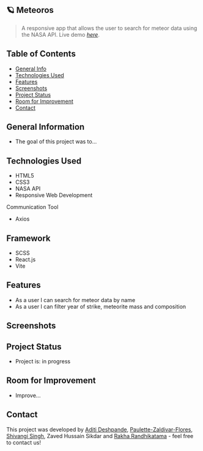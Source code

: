 ## 🪐 Meteoros
> A responsive app that allows the user to search for meteor data using the NASA API.
> Live demo [_here_](#).

## Table of Contents
* [General Info](#general-information)
* [Technologies Used](#technologies-used)
* [Features](#features)
* [Screenshots](#screenshots)
* [Project Status](#project-status)
* [Room for Improvement](#room-for-improvement)
* [Contact](#contact)


## General Information
<ul><li>The goal of this project was to...</li></ul>


## Technologies Used
<ul>
  <li>HTML5</li>
  <li>CSS3</li>
  <li>NASA API</li>
  <li>Responsive Web Development</li> </ul>
  
  
  Communication Tool
<ul>
  <li>Axios</li></ul>
  
 ## Framework 
<ul><li>SCSS</li>
  <li>React.js</li>
  <li>Vite</li></ul>
  
## Features

<ul>
  <li>As a user I can search for meteor data by name</li>
  <li>As a user I can filter year of strike, meteorite mass and composition</li>
</ul>
 


## Screenshots







## Project Status
<ul>
<li>Project is: in progress</li></ul>


## Room for Improvement
<ul>
  <li>Improve...</li></ul>



## Contact
 This project was developed by [Aditi Deshpande](https://github.com/Aditi002-holo/), [Paulette-Zaldivar-Flores](https://paulettethedev.com/), [Shivangi Singh](https://github.com/Shivangi020), Zaved Hussain Sikdar and [Rakha Randhikatama](https://github.com/rakharan) - feel free to contact us!
